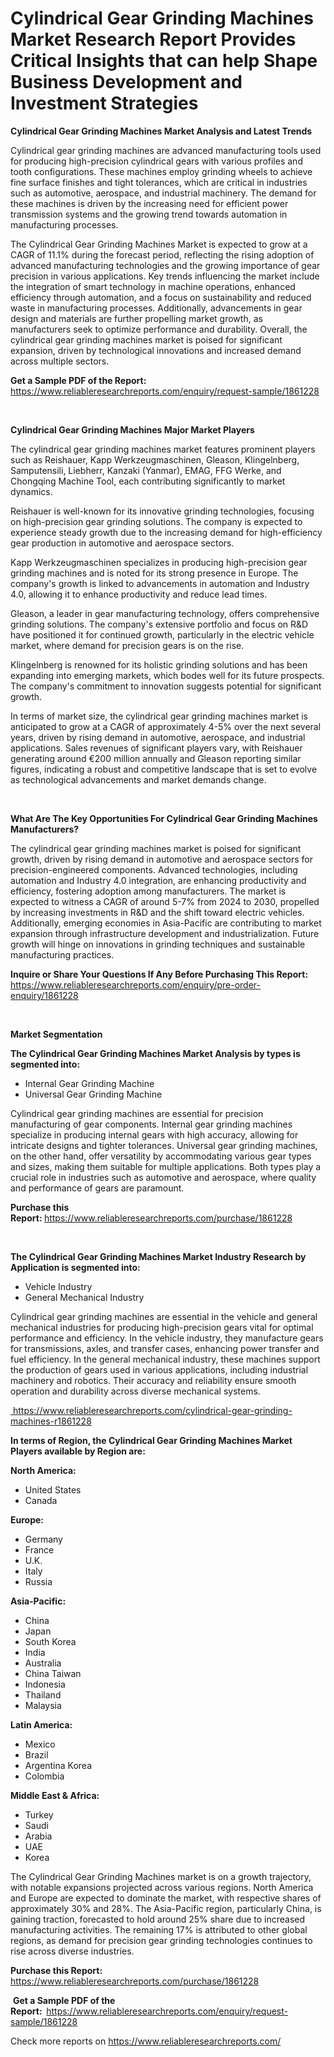 <p><h1>Cylindrical Gear Grinding Machines Market Research Report Provides Critical Insights that can help Shape Business Development and Investment Strategies</h1></p><p><strong>Cylindrical Gear Grinding Machines Market Analysis and Latest Trends</strong></p>
<p><p>Cylindrical gear grinding machines are advanced manufacturing tools used for producing high-precision cylindrical gears with various profiles and tooth configurations. These machines employ grinding wheels to achieve fine surface finishes and tight tolerances, which are critical in industries such as automotive, aerospace, and industrial machinery. The demand for these machines is driven by the increasing need for efficient power transmission systems and the growing trend towards automation in manufacturing processes.</p><p>The Cylindrical Gear Grinding Machines Market is expected to grow at a CAGR of 11.1% during the forecast period, reflecting the rising adoption of advanced manufacturing technologies and the growing importance of gear precision in various applications. Key trends influencing the market include the integration of smart technology in machine operations, enhanced efficiency through automation, and a focus on sustainability and reduced waste in manufacturing processes. Additionally, advancements in gear design and materials are further propelling market growth, as manufacturers seek to optimize performance and durability. Overall, the cylindrical gear grinding machines market is poised for significant expansion, driven by technological innovations and increased demand across multiple sectors.</p></p>
<p><strong>Get a Sample PDF of the Report:&nbsp;</strong> <a href="https://www.reliableresearchreports.com/enquiry/request-sample/1861228?utm_campaign=2745&utm_medium=2&utm_source=Github&utm_content=ia&utm_term=12042025&utm_id=cylindrical-gear-grinding-machines">https://www.reliableresearchreports.com/enquiry/request-sample/1861228</a></p>
<p>&nbsp;</p>
<p><strong>Cylindrical Gear Grinding Machines Major Market Players</strong></p>
<p><p>The cylindrical gear grinding machines market features prominent players such as Reishauer, Kapp Werkzeugmaschinen, Gleason, Klingelnberg, Samputensili, Liebherr, Kanzaki (Yanmar), EMAG, FFG Werke, and Chongqing Machine Tool, each contributing significantly to market dynamics.</p><p>Reishauer is well-known for its innovative grinding technologies, focusing on high-precision gear grinding solutions. The company is expected to experience steady growth due to the increasing demand for high-efficiency gear production in automotive and aerospace sectors. </p><p>Kapp Werkzeugmaschinen specializes in producing high-precision gear grinding machines and is noted for its strong presence in Europe. The company's growth is linked to advancements in automation and Industry 4.0, allowing it to enhance productivity and reduce lead times.</p><p>Gleason, a leader in gear manufacturing technology, offers comprehensive grinding solutions. The company's extensive portfolio and focus on R&D have positioned it for continued growth, particularly in the electric vehicle market, where demand for precision gears is on the rise.</p><p>Klingelnberg is renowned for its holistic grinding solutions and has been expanding into emerging markets, which bodes well for its future prospects. The company's commitment to innovation suggests potential for significant growth.</p><p>In terms of market size, the cylindrical gear grinding machines market is anticipated to grow at a CAGR of approximately 4-5% over the next several years, driven by rising demand in automotive, aerospace, and industrial applications. Sales revenues of significant players vary, with Reishauer generating around €200 million annually and Gleason reporting similar figures, indicating a robust and competitive landscape that is set to evolve as technological advancements and market demands change.</p></p>
<p>&nbsp;</p>
<p><strong>What Are The Key Opportunities For Cylindrical Gear Grinding Machines Manufacturers?</strong></p>
<p><p>The cylindrical gear grinding machines market is poised for significant growth, driven by rising demand in automotive and aerospace sectors for precision-engineered components. Advanced technologies, including automation and Industry 4.0 integration, are enhancing productivity and efficiency, fostering adoption among manufacturers. The market is expected to witness a CAGR of around 5-7% from 2024 to 2030, propelled by increasing investments in R&D and the shift toward electric vehicles. Additionally, emerging economies in Asia-Pacific are contributing to market expansion through infrastructure development and industrialization. Future growth will hinge on innovations in grinding techniques and sustainable manufacturing practices.</p></p>
<p><strong>Inquire or Share Your Questions If Any Before Purchasing This Report:</strong> <a href="https://www.reliableresearchreports.com/enquiry/pre-order-enquiry/1861228?utm_campaign=2745&utm_medium=2&utm_source=Github&utm_content=ia&utm_term=12042025&utm_id=cylindrical-gear-grinding-machines">https://www.reliableresearchreports.com/enquiry/pre-order-enquiry/1861228</a></p>
<p>&nbsp;</p>
<p><strong>Market Segmentation</strong></p>
<p><strong>The Cylindrical Gear Grinding Machines Market Analysis by types is segmented into:</strong></p>
<p><ul><li>Internal Gear Grinding Machine</li><li>Universal Gear Grinding Machine</li></ul></p>
<p><p>Cylindrical gear grinding machines are essential for precision manufacturing of gear components. Internal gear grinding machines specialize in producing internal gears with high accuracy, allowing for intricate designs and tighter tolerances. Universal gear grinding machines, on the other hand, offer versatility by accommodating various gear types and sizes, making them suitable for multiple applications. Both types play a crucial role in industries such as automotive and aerospace, where quality and performance of gears are paramount.</p></p>
<p><strong>Purchase this Report:&nbsp;</strong><a href="https://www.reliableresearchreports.com/purchase/1861228?utm_campaign=2745&utm_medium=2&utm_source=Github&utm_content=ia&utm_term=12042025&utm_id=cylindrical-gear-grinding-machines">https://www.reliableresearchreports.com/purchase/1861228</a></p>
<p>&nbsp;</p>
<p><strong>The Cylindrical Gear Grinding Machines Market Industry Research by Application is segmented into:</strong></p>
<p><ul><li>Vehicle Industry</li><li>General Mechanical Industry</li></ul></p>
<p><p>Cylindrical gear grinding machines are essential in the vehicle and general mechanical industries for producing high-precision gears vital for optimal performance and efficiency. In the vehicle industry, they manufacture gears for transmissions, axles, and transfer cases, enhancing power transfer and fuel efficiency. In the general mechanical industry, these machines support the production of gears used in various applications, including industrial machinery and robotics. Their accuracy and reliability ensure smooth operation and durability across diverse mechanical systems.</p></p>
<p><a href="https://www.reliableresearchreports.com/cylindrical-gear-grinding-machines-r1861228?utm_campaign=2745&utm_medium=2&utm_source=Github&utm_content=ia&utm_term=12042025&utm_id=cylindrical-gear-grinding-machines">&nbsp;https://www.reliableresearchreports.com/cylindrical-gear-grinding-machines-r1861228</a></p>
<p><strong>In terms of Region, the Cylindrical Gear Grinding Machines Market Players available by Region are:</strong></p>
<p>
    <p> <strong> North America: </strong>
        <ul>
            <li>United States</li>
            <li>Canada</li>
        </ul>
        </p> 
    <p> <strong> Europe: </strong>
        <ul>
            <li>Germany</li>
            <li>France</li>
            <li>U.K.</li>
            <li>Italy</li>
            <li>Russia</li>
        </ul>
        </p> 
    <p> <strong> Asia-Pacific: </strong>
        <ul>
            <li>China</li>
            <li>Japan</li>
            <li>South Korea</li>
            <li>India</li>
            <li>Australia</li>
            <li>China Taiwan</li>
            <li>Indonesia</li>
            <li>Thailand</li>
            <li>Malaysia</li>
        </ul>
        </p> 
    <p> <strong> Latin America: </strong>
        <ul>
            <li>Mexico</li>
            <li>Brazil</li>
            <li>Argentina Korea</li>
            <li>Colombia</li>
        </ul>
        </p> 
    <p> <strong> Middle East & Africa: </strong>
        <ul>
            <li>Turkey</li>
            <li>Saudi</li>
            <li>Arabia</li>
            <li>UAE</li>
            <li>Korea</li>
        </ul>
    </p>
    </p>
<p><p>The Cylindrical Gear Grinding Machines market is on a growth trajectory, with notable expansions projected across various regions. North America and Europe are expected to dominate the market, with respective shares of approximately 30% and 28%. The Asia-Pacific region, particularly China, is gaining traction, forecasted to hold around 25% share due to increased manufacturing activities. The remaining 17% is attributed to other global regions, as demand for precision gear grinding technologies continues to rise across diverse industries.</p></p>
<p><strong>Purchase this Report: </strong><a href="https://www.reliableresearchreports.com/purchase/1861228?utm_campaign=2745&utm_medium=2&utm_source=Github&utm_content=ia&utm_term=12042025&utm_id=cylindrical-gear-grinding-machines">https://www.reliableresearchreports.com/purchase/1861228</a></p>
<p>&nbsp;<strong>Get a Sample PDF of the Report:&nbsp;&nbsp;</strong><a href="https://www.reliableresearchreports.com/enquiry/request-sample/1861228?utm_campaign=2745&utm_medium=2&utm_source=Github&utm_content=ia&utm_term=12042025&utm_id=cylindrical-gear-grinding-machines">https://www.reliableresearchreports.com/enquiry/request-sample/1861228</a></p>
<p><strong></strong></p>
<p>Check more reports on <a href="https://www.reliableresearchreports.com/?utm_campaign=2745&utm_medium=2&utm_source=Github&utm_content=ia&utm_term=12042025&utm_id=cylindrical-gear-grinding-machines">https://www.reliableresearchreports.com/</a></p>
